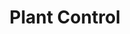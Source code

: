 ---
title: "Plant Control"

feat:
  types: ["General"]
  prerequisite: |
    Plant Defiance, ability to cast _speak with plants_.
  benefit: |
    You can rebuke or command plant creatures as an evil cleric rebukes undead. To command a plant, you must be able to speak with it via a _speak with plants_ effect, though it may do so mentally if desired. This ability is usable a total number of times per day equal to 3 + your Charisma modifier. You use your highest caster level to determine the level at which you rebuke plants.
---